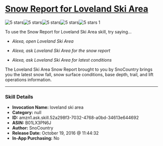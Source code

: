 # [Snow Report for Loveland Ski Area](http://alexa.amazon.com/#skills/amzn1.ask.skill.52a298f3-7032-4768-a0bd-34613e644692)
![5 stars](../../images/ic_star_black_18dp_1x.png)![5 stars](../../images/ic_star_black_18dp_1x.png)![5 stars](../../images/ic_star_black_18dp_1x.png)![5 stars](../../images/ic_star_black_18dp_1x.png)![5 stars](../../images/ic_star_black_18dp_1x.png) 1

To use the Snow Report for Loveland Ski Area skill, try saying...

* *Alexa, open Loveland Ski Area*

* *Alexa, ask Loveland Ski Area for the snow report*

* *Alexa, ask Loveland Ski Area for latest conditions*

The Loveland Ski Area Snow Report brought to you by SnoCountry brings you the latest snow fall, snow surface conditions,  base depth, trail, and lift operations information.

***

### Skill Details

* **Invocation Name:** loveland ski area
* **Category:** null
* **ID:** amzn1.ask.skill.52a298f3-7032-4768-a0bd-34613e644692
* **ASIN:** B01LX3PN6J
* **Author:** SnoCountry
* **Release Date:** October 19, 2016 @ 11:44:32
* **In-App Purchasing:** No
